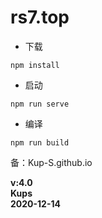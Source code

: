 # rs7.top

* 下载
```
npm install
```
* 启动
```
npm run serve
```
* 编译
```
npm run build
```

备：Kup-S.github.io

**v:4.0**  
**Kups**  
**2020-12-14**
